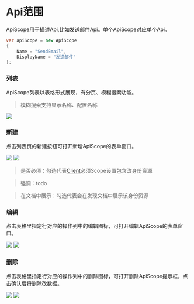 # Api范围

ApiScope用于描述Api,比如发送邮件Api。单个ApiScope对应单个Api。

```c#
var apiScope = new ApiScope
{
	Name = "SendEmail",
	DisplayName = "发送邮件"
};
```

### 列表

ApiScope列表以表格形式展现，有分页、模糊搜索功能。

> 模糊搜索支持显示名称、配置名称

![](\stack\auth\apiScope-add-button.png)

### 新建

点击列表页的新建按钮可打开新增ApiScope的表单窗口。

![](\stack\auth\apiScope-add-button.png)
![](\stack\auth\apiScope-add.png)

> 是否必须：勾选代表[Client](/stack/auth/guides/sso/client)必须Scope设置包含改身份资源

> 强调：todo

> 在文档中展示：勾选代表会在发现文档中展示该身份资源

### 编辑

点击表格里指定行对应的操作列中的编辑图标，可打开编辑ApiScope的表单窗口。

![](\stack\auth\apiScope-edit-icon.png)
![](\stack\auth\apiScope-edit.png)

### 删除

点击表格里指定行对应的操作列中的删除图标，可打开删除ApiScope提示框，点击确认后将删除改数据。

![](\stack\auth\apiScope-remove-icon.png)
![](\stack\auth\apiScope-remove.png)